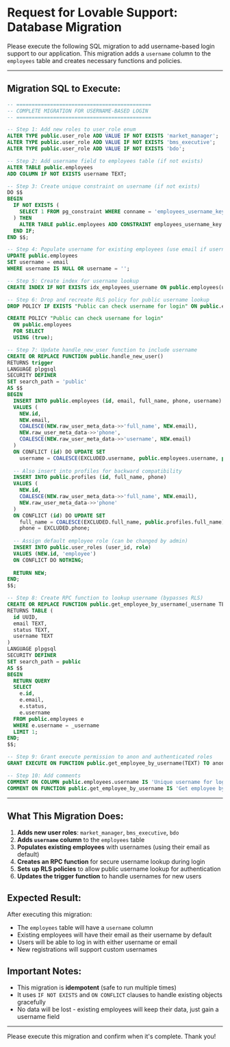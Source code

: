 # Request for Lovable Support: Database Migration

Please execute the following SQL migration to add username-based login support to our application. This migration adds a `username` column to the `employees` table and creates necessary functions and policies.

---

## Migration SQL to Execute:

```sql
-- ============================================
-- COMPLETE MIGRATION FOR USERNAME-BASED LOGIN
-- ============================================

-- Step 1: Add new roles to user_role enum
ALTER TYPE public.user_role ADD VALUE IF NOT EXISTS 'market_manager';
ALTER TYPE public.user_role ADD VALUE IF NOT EXISTS 'bms_executive';
ALTER TYPE public.user_role ADD VALUE IF NOT EXISTS 'bdo';

-- Step 2: Add username field to employees table (if not exists)
ALTER TABLE public.employees 
ADD COLUMN IF NOT EXISTS username TEXT;

-- Step 3: Create unique constraint on username (if not exists)
DO $$ 
BEGIN
  IF NOT EXISTS (
    SELECT 1 FROM pg_constraint WHERE conname = 'employees_username_key'
  ) THEN
    ALTER TABLE public.employees ADD CONSTRAINT employees_username_key UNIQUE (username);
  END IF;
END $$;

-- Step 4: Populate username for existing employees (use email if username is null)
UPDATE public.employees 
SET username = email 
WHERE username IS NULL OR username = '';

-- Step 5: Create index for username lookup
CREATE INDEX IF NOT EXISTS idx_employees_username ON public.employees(username) WHERE username IS NOT NULL;

-- Step 6: Drop and recreate RLS policy for public username lookup
DROP POLICY IF EXISTS "Public can check username for login" ON public.employees;

CREATE POLICY "Public can check username for login"
  ON public.employees
  FOR SELECT
  USING (true);

-- Step 7: Update handle_new_user function to include username
CREATE OR REPLACE FUNCTION public.handle_new_user()
RETURNS trigger
LANGUAGE plpgsql
SECURITY DEFINER
SET search_path = 'public'
AS $$
BEGIN
  INSERT INTO public.employees (id, email, full_name, phone, username)
  VALUES (
    NEW.id,
    NEW.email,
    COALESCE(NEW.raw_user_meta_data->>'full_name', NEW.email),
    NEW.raw_user_meta_data->>'phone',
    COALESCE(NEW.raw_user_meta_data->>'username', NEW.email)
  )
  ON CONFLICT (id) DO UPDATE SET
    username = COALESCE(EXCLUDED.username, public.employees.username, public.employees.email);
  
  -- Also insert into profiles for backward compatibility
  INSERT INTO public.profiles (id, full_name, phone)
  VALUES (
    NEW.id,
    COALESCE(NEW.raw_user_meta_data->>'full_name', NEW.email),
    NEW.raw_user_meta_data->>'phone'
  )
  ON CONFLICT (id) DO UPDATE SET
    full_name = COALESCE(EXCLUDED.full_name, public.profiles.full_name),
    phone = EXCLUDED.phone;
  
  -- Assign default employee role (can be changed by admin)
  INSERT INTO public.user_roles (user_id, role)
  VALUES (NEW.id, 'employee')
  ON CONFLICT DO NOTHING;
  
  RETURN NEW;
END;
$$;

-- Step 8: Create RPC function to lookup username (bypasses RLS)
CREATE OR REPLACE FUNCTION public.get_employee_by_username(_username TEXT)
RETURNS TABLE (
  id UUID,
  email TEXT,
  status TEXT,
  username TEXT
)
LANGUAGE plpgsql
SECURITY DEFINER
SET search_path = public
AS $$
BEGIN
  RETURN QUERY
  SELECT 
    e.id,
    e.email,
    e.status,
    e.username
  FROM public.employees e
  WHERE e.username = _username
  LIMIT 1;
END;
$$;

-- Step 9: Grant execute permission to anon and authenticated roles
GRANT EXECUTE ON FUNCTION public.get_employee_by_username(TEXT) TO anon, authenticated;

-- Step 10: Add comments
COMMENT ON COLUMN public.employees.username IS 'Unique username for login authentication';
COMMENT ON FUNCTION public.get_employee_by_username IS 'Get employee by username for login authentication. Bypasses RLS.';
```

---

## What This Migration Does:

1. **Adds new user roles**: `market_manager`, `bms_executive`, `bdo`
2. **Adds `username` column** to the `employees` table
3. **Populates existing employees** with usernames (using their email as default)
4. **Creates an RPC function** for secure username lookup during login
5. **Sets up RLS policies** to allow public username lookup for authentication
6. **Updates the trigger function** to handle usernames for new users

## Expected Result:

After executing this migration:
- The `employees` table will have a `username` column
- Existing employees will have their email as their username by default
- Users will be able to log in with either username or email
- New registrations will support custom usernames

## Important Notes:

- This migration is **idempotent** (safe to run multiple times)
- It uses `IF NOT EXISTS` and `ON CONFLICT` clauses to handle existing objects gracefully
- No data will be lost - existing employees will keep their data, just gain a username field

---

Please execute this migration and confirm when it's complete. Thank you!

